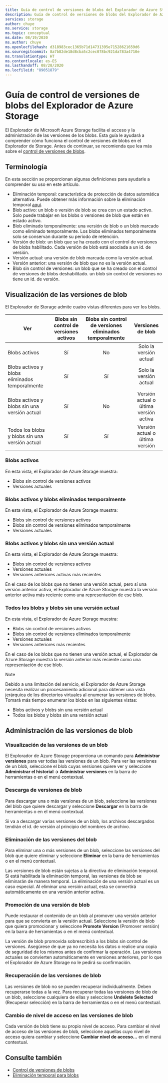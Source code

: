 ```yaml
---
title: Guía de control de versiones de blobs del Explorador de Azure Storage | Microsoft Docs
description: Guía de control de versiones de blobs del Explorador de Azure Storage
services: storage
author: chuye
ms.service: storage
ms.topic: conceptual
ms.date: 08/19/2020
ms.author: chuye
ms.openlocfilehash: d318983cec1365b71d14731395e71528621659d6
ms.sourcegitcommit: 8a7b82de18d8cba5c2cec078bc921da783a4710e
ms.translationtype: HT
ms.contentlocale: es-ES
ms.lasthandoff: 08/28/2020
ms.locfileid: "89051879"
---
```

# <a name="azure-storage-explorer-blob-versioning-guide"></a>Guía de control de versiones de blobs del Explorador de Azure Storage

El Explorador de Microsoft Azure Storage facilita el acceso y la administración de las versiones de los blobs. Esta guía le ayudará a comprender cómo funciona el control de versiones de blobs en el Explorador de Storage. Antes de continuar, se recomienda que lea más sobre el [control de versiones de blobs](https://docs.microsoft.com/azure/storage/blobs/versioning-overview).

## <a name="terminology"></a>Terminología

En esta sección se proporcionan algunas definiciones para ayudarle a comprender su uso en este artículo.

- Eliminación temporal: característica de protección de datos automática alternativa. Puede obtener más información sobre la eliminación temporal [aquí](https://docs.microsoft.com/azure/storage/blobs/soft-delete-blob-overview).
- Blob activo: un blob o versión de blob se crea con un estado activo. Solo puede trabajar en los blobs o versiones de blob que están en estado activo.
- Blob eliminado temporalmente: una versión de blob o un blob marcado como eliminado temporalmente. Los blobs eliminados temporalmente solo se conservan durante su período de retención.
- Versión de blob: un blob que se ha creado con el control de versiones de blobs habilitado. Cada versión de blob está asociada a un id. de versión.
- Versión actual: una versión de blob marcada como la versión actual.
- Versión anterior: una versión de blob que no es la versión actual.
- Blob sin control de versiones: un blob que se ha creado con el control de versiones de blobs deshabilitado. un blob sin control de versiones no tiene un id. de versión.

## <a name="view-blob-versions"></a>Visualización de las versiones de blob

El Explorador de Storage admite cuatro vistas diferentes para ver los blobs.

| Ver | Blobs sin control de versiones activos | Blobs sin control de versiones eliminados temporalmente | Versiones de blob |
| ---- | :----------: | :-----------: | :------------------: |
| Blobs activos | Sí | No | Solo la versión actual |
| Blobs activos y blobs eliminados temporalmente | Sí | Sí | Solo la versión actual |
| Blobs activos y blobs sin una versión actual | Sí | No | Versión actual o última versión activa |
| Todos los blobs y blobs sin una versión actual | Sí | Sí | Versión actual o última versión |

### <a name="active-blobs"></a>Blobs activos

En esta vista, el Explorador de Azure Storage muestra:

- Blobs sin control de versiones activos
- Versiones actuales

### <a name="active-blobs-and-soft-deleted-blobs"></a>Blobs activos y blobs eliminados temporalmente

En esta vista, el Explorador de Azure Storage muestra:

- Blobs sin control de versiones activos
- Blobs sin control de versiones eliminados temporalmente
- Versiones actuales

### <a name="active-blobs-and-blobs-without-current-version"></a>Blobs activos y blobs sin una versión actual

En esta vista, el Explorador de Azure Storage muestra:

- Blobs sin control de versiones activos
- Versiones actuales
- Versiones anteriores activas más recientes 

En el caso de los blobs que no tienen una versión actual, pero sí una versión anterior activa, el Explorador de Azure Storage muestra la versión anterior activa más reciente como una representación de ese blob.

### <a name="all-blobs-and-blobs-without-current-version"></a>Todos los blobs y blobs sin una versión actual

En esta vista, el Explorador de Azure Storage muestra:

- Blobs sin control de versiones activos
- Blobs sin control de versiones eliminados temporalmente
- Versiones actuales
- Versiones anteriores más recientes 

En el caso de los blobs que no tienen una versión actual, el Explorador de Azure Storage muestra la versión anterior más reciente como una representación de ese blob.

> [!Note]
> Debido a una limitación del servicio, el Explorador de Azure Storage necesita realizar un procesamiento adicional para obtener una vista jerárquica de los directorios virtuales al enumerar las versiones de blobs. Tomará más tiempo enumerar los blobs en las siguientes vistas:
> 
> - Blobs activos y blobs sin una versión actual
> - Todos los blobs y blobs sin una versión actual

## <a name="manage-blob-versions"></a>Administración de las versiones de blob

### <a name="view-versions-of-a-blob"></a>Visualización de las versiones de un blob

El Explorador de Azure Storage proporciona un comando para **Administrar versiones** para ver todas las versiones de un blob. Para ver las versiones de un blob, seleccione el blob cuyas versiones quiere ver y seleccione **Administrar el historial &rarr; Administrar versiones** en la barra de herramientas o en el menú contextual.

### <a name="download-blob-versions"></a>Descarga de versiones de blob

Para descargar una o más versiones de un blob, seleccione las versiones del blob que quiere descargar y seleccione **Descargar** en la barra de herramientas o en el menú contextual.

Si va a descargar varias versiones de un blob, los archivos descargados tendrán el id. de versión al principio del nombres de archivo.

### <a name="delete-blob-versions"></a>Eliminación de las versiones del blob

Para eliminar una o más versiones de un blob, seleccione las versiones del blob que quiere eliminar y seleccione **Eliminar** en la barra de herramientas o en el menú contextual.

Las versiones de blob están sujetas a la directiva de eliminación temporal. Si está habilitada la eliminación temporal, las versiones de blob se eliminarán de manera temporal. La eliminación de una versión actual es un caso especial. Al eliminar una versión actual, esta se convertirá automáticamente en una versión anterior activa.

### <a name="promote-blob-version"></a>Promoción de una versión de blob

Puede restaurar el contenido de un blob al promover una versión anterior para que se convierta en la versión actual. Seleccione la versión de blob que quiera promocionar y seleccione **Promote Version** (Promover versión) en la barra de herramientas o en el menú contextual.

La versión de blob promovida sobrescribirá a los blobs sin control de versiones. Asegúrese de que ya no necesita los datos o realice una copia de seguridad de los mismos antes de confirmar la operación. Las versiones actuales se convierten automáticamente en versiones anteriores, por lo que el Explorador de Azure Storage no le pedirá su confirmación.

### <a name="undelete-blob-version"></a>Recuperación de las versiones de blob

Las versiones de blob no se pueden recuperar individualmente. Deben recuperarse todas a la vez. Para recuperar todas las versiones de blob de un blob, seleccione cualquiera de ellas y seleccione **Undelete Selected** (Recuperar selección) en la barra de herramientas o en el menú contextual.

### <a name="change-access-tier-of-blob-versions"></a>Cambio de nivel de acceso en las versiones de blob

Cada versión de blob tiene su propio nivel de acceso. Para cambiar el nivel de acceso de las versiones de blob, seleccione aquellas cuyo nivel de acceso quiera cambiar y seleccione **Cambiar nivel de acceso...** en el menú contextual.

## <a name="see-also"></a>Consulte también

* [Control de versiones de blobs](https://docs.microsoft.com/azure/storage/blobs/versioning-overview)
* [Eliminación temporal para blobs](https://docs.microsoft.com/azure/storage/blobs/soft-delete-blob-overview)
